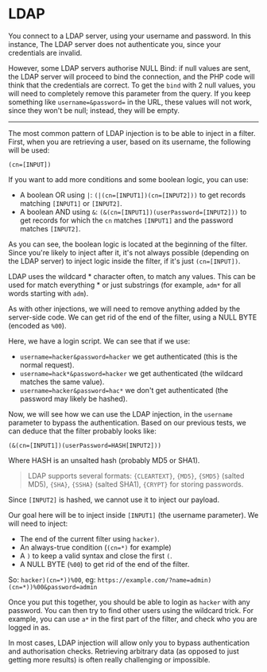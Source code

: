 # LDAP

You connect to a LDAP server, using your username and password. In this instance, The LDAP server does not  authenticate you, since your credentials are invalid.

However, some LDAP servers authorise NULL Bind: if null values are sent, the LDAP server will proceed to bind the connection, and the PHP code will think that the credentials are correct. To get the `bind` with 2 null values, you will need to completely remove this parameter from the query. If you keep something like `username=&password=` in the URL, these values will not work, since they won't be null; instead, they will be empty. 

-------------

The most common pattern of LDAP injection is to be able to inject in a filter. First, when you are retrieving a user, based on its username, the following will be used:

```
(cn=[INPUT])
```

If you want to add more conditions and some boolean logic, you can use:

- A boolean OR using `|`: `(|(cn=[INPUT1])(cn=[INPUT2]))` to get records matching `[INPUT1]` or `[INPUT2]`.
- A boolean AND using `&`: `(&(cn=[INPUT1])(userPassword=[INPUT2]))` to get records for which the `cn` matches `[INPUT1]` and the password matches `[INPUT2]`.

As you can see, the boolean logic is located at the beginning of the  filter. Since you're likely to inject after it, it's not always possible (depending on the LDAP server) to inject logic inside the filter, if it's just `(cn=[INPUT])`.

LDAP uses the wildcard * character often, to match any values. This can be used for match everything * or just substrings (for example, `adm*` for all words starting with `adm`).

As with other injections, we will need to remove anything added by  the server-side code. We can get rid of the end of the filter, using a NULL BYTE (encoded as `%00`).

Here, we have a login script. We can see that if we use:

- `username=hacker&password=hacker` we get authenticated (this is the normal request).
- `username=hack*&password=hacker` we get authenticated (the wildcard matches the same value).
- `username=hacker&password=hac*` we don't get authenticated (the password may likely be hashed).

Now, we will see how we can use the LDAP injection, in the `username` parameter to bypass the authentication. Based on our previous tests, we can deduce that the filter probably looks like: 

```
(&(cn=[INPUT1])(userPassword=HASH[INPUT2]))
```

Where HASH is an unsalted hash (probably MD5 or SHA1). 

> LDAP supports several formats: `{CLEARTEXT}`, `{MD5}`, `{SMD5}` (salted  MD5), `{SHA}`, `{SSHA}` (salted SHA1), `{CRYPT}` for storing passwords.   

Since `[INPUT2]` is hashed, we cannot use it to inject our payload. 

Our goal here will be to inject inside `[INPUT1]` (the username parameter). We will need to inject:

- The end of the current filter using `hacker)`.
- An always-true condition (`(cn=*)` for example)
- A `)` to keep a valid syntax and close the first `(`. 
- A NULL BYTE (`%00`) to get rid of the end of the filter.

So: ```hacker)(cn=*))%00```, eg: ```https://example.com/?name=admin)(cn=*))%00&password=admin```

Once you put this together, you should be able to login as `hacker` with any password. You can then try to find other users using the wildcard trick. For example, you can use `a*` in the first part of the filter, and check who you are logged in as.

In most cases, LDAP injection will allow only you to bypass authentication and authorisation checks. Retrieving arbitrary data (as opposed to just getting more results) is often really challenging or impossible.